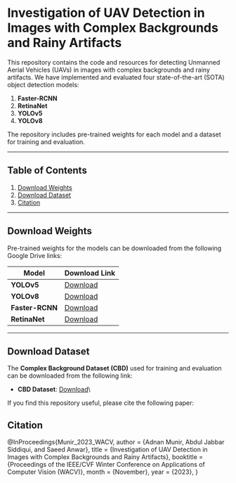 # Investigation of UAV Detection in Images with Complex Backgrounds and Rainy Artifacts

This repository contains the code and resources for detecting Unmanned Aerial Vehicles (UAVs) in images with complex backgrounds and rainy artifacts. We have implemented and evaluated four state-of-the-art (SOTA) object detection models:

1. **Faster-RCNN**
2. **RetinaNet**
3. **YOLOv5**
4. **YOLOv8**

The repository includes pre-trained weights for each model and a dataset for training and evaluation.

---

## Table of Contents
1. [Download Weights](#download-weights)
2. [Download Dataset](#download-dataset)
3. [Citation](#citation)

---

## Download Weights
Pre-trained weights for the models can be downloaded from the following Google Drive links:

| Model       | Download Link                                                                                   |
|-------------|-------------------------------------------------------------------------------------------------|
| **YOLOv5**  | [Download](https://drive.google.com/file/d/1gkNbyStZ6P4h4cNn146-x8hhJHxhmOyP/view?usp=sharing)  |
| **YOLOv8**  | [Download](https://drive.google.com/file/d/1PjOGlzB87Dtmxb70wb1n3w2x3YZQevEG/view?usp=sharing)  |
| **Faster-RCNN** | [Download](https://drive.google.com/file/d/1laYF7cIty_65na-uYQIbTVxXi83ewj61/view?usp=sharing) |
| **RetinaNet** | [Download](https://drive.google.com/file/d/1zT6kBEEBPtpU1EbgbYkesF35FuKI9UhA/view?usp=sharing) |

---

## Download Dataset
The **Complex Background Dataset (CBD)** used for training and evaluation can be downloaded from the following link:

- **CBD Dataset**: [Download](https://drive.google.com/file/d/1-BmnQe9LllS7EA4NhGGj-2f7MKZjfnR-/view?usp=sharing)\
  
If you find this repository useful, please cite the following paper:

## Citation

@InProceedings{Munir_2023_WACV,
    author    = {Adnan Munir, Abdul Jabbar Siddiqui, and Saeed Anwar},
    title     = {Investigation of UAV Detection in Images with Complex Backgrounds and Rainy Artifacts},
    booktitle = {Proceedings of the IEEE/CVF Winter Conference on Applications of Computer Vision (WACV)},
    month     = {November},
    year      = {2023},
}
